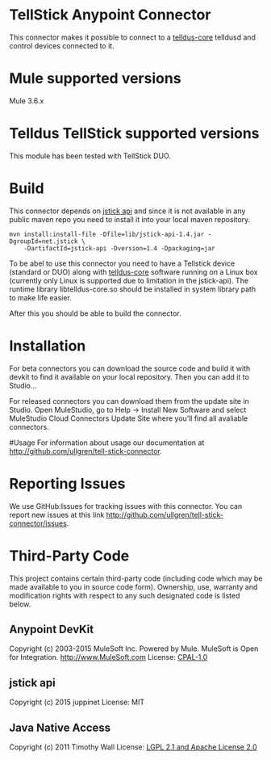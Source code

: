 # TellStick Anypoint Connector

This connector makes it possible to connect to a  [telldus-core](http://developer.telldus.com/wiki/TellStickInstallationUbuntu) telldusd and control devices connected to it.

# Mule supported versions

Mule 3.6.x

# Telldus TellStick supported versions

This module has been tested with TellStick DUO.

# Build

This connector depends on [jstick api](http://jstick.net/) and since it is not available in any public maven repo you need to install it into your local maven repository.

```
mvn install:install-file -Dfile=lib/jstick-api-1.4.jar -DgroupId=net.jstick \
    -DartifactId=jstick-api -Dversion=1.4 -Dpackaging=jar
```

To be abel to use this connector you need to have a Tellstick device (standard or DUO) along with [telldus-core](http://developer.telldus.com/wiki/TellStickInstallationUbuntu) 
software running on a Linux box (currently only Linux is supported due to limitation in the jstick-api). 
The runtime library libtelldus-core.so should be installed in system library path to make life easier.

After this you should be able to build the connector.

# Installation 
For beta connectors you can download the source code and build it with devkit to find it available on your local repository. Then you can add it to Studio…<TBD>

For released connectors you can download them from the update site in Studio. 
Open MuleStudio, go to Help → Install New Software and select MuleStudio Cloud Connectors Update Site where you’ll find all avaliable connectors.

#Usage
For information about usage our documentation at http://github.com/ullgren/tell-stick-connector.

# Reporting Issues

We use GitHub:Issues for tracking issues with this connector. You can report new issues at this link http://github.com/ullgren/tell-stick-connector/issues.

# Third-Party Code

This project contains certain third-party code (including code which may be made available to you in source code form). Ownership, use, warranty and modification rights with respect to any such designated code is listed below.

## Anypoint DevKit

Copyright (c) 2003-2015 MuleSoft Inc.
Powered by Mule. MuleSoft is Open for Integration.
http://www.MuleSoft.com
License: [CPAL-1.0](http://www.MuleSoft.com/CPAL/)

## jstick api

Copyright (c) 2015 juppinet 
License: MIT

## Java Native Access

Copyright (c) 2011 Timothy Wall
License: [LGPL 2.1 and Apache License 2.0](https://github.com/twall/jna/blob/master/LICENSE)


